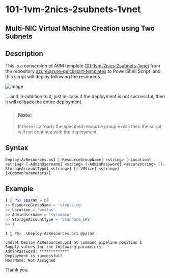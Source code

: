 101-1vm-2nics-2subnets-1vnet
===
Multi-NIC Virtual Machine Creation using Two Subnets
---

## Description

This is a conversion of ARM template [101-1vm-2nics-2subnets-1vnet](https://github.com/Azure/azure-quickstart-templates/tree/master/101-1vm-2nics-2subnets-1vnet) from the repository [azure\azure-quickstart-templates](https://github.com/Azure/azure-quickstart-templates) to PowerShell Script, and this script will deploy following the resources...

![image](https://github.com/kpatnayakuni/azure-quickstart-psscripts/blob/master/101-1vm-2nics-2subnets-1vnet/resources.jpg)

... and in-addition to it, just in-case if the deployment is not successful, then it will rollback the entire deployment.

> ### Note: 
> If there is already the specified resource group exists then the script will not continue with the deployment.

## Syntax
```
Deploy-AzResources.ps1 [-ResourceGroupName] <string> [-Location] <string> [-AdminUsername] <string> [-AdminPassword] <securestring> [[-StorageAccountType] <string>] [[-VMSize] <string>] [<CommonParameters>]
```
## Example
```powershell
I 💙 PS> $param = @{
>> ResourceGroupName = 'simple-rg'
>> Location = 'westus'
>> AdminUsername = 'sysadmin'
>> StorageAccountType = 'Standard_LRS'
>> }

I 💙 PS> .\Deploy-AzResources.ps1 @param
```
```
cmdlet Deploy-AzResources.ps1 at command pipeline position 1
Supply values for the following parameters:
AdminPassword: *************
Deployment is successful!
HostName: Not Assigned
```

Thank you.
